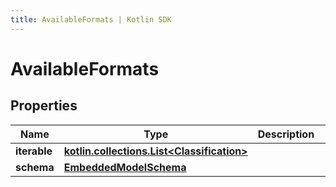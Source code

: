 ```yaml
---
title: AvailableFormats | Kotlin SDK
---
```



# AvailableFormats

## Properties
Name | Type | Description | Notes
------------ | ------------- | ------------- | -------------
**iterable** | [**kotlin.collections.List&lt;Classification&gt;**](Classification) |  | 
**schema** | [**EmbeddedModelSchema**](EmbeddedModelSchema) |  |  [optional]



